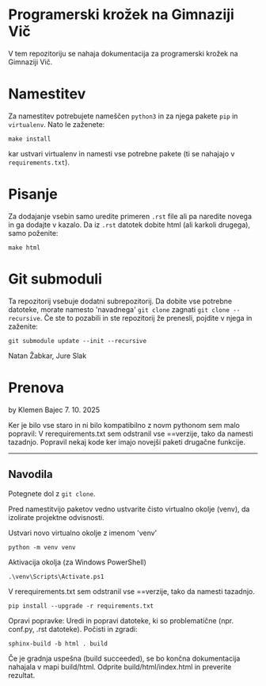 # Programerski krožek na Gimnaziji Vič

V tem repozitoriju se nahaja dokumentacija za programerski krožek na Gimnaziji
Vič.

# Namestitev

Za namestitev potrebujete nameščen `python3` in za njega pakete `pip` in
`virtualenv`. Nato le zaženete:

    make install

kar ustvari virtualenv in namesti vse potrebne pakete (ti se nahajajo v
`requirements.txt`).

# Pisanje

Za dodajanje vsebin samo uredite primeren `.rst` file ali pa naredite novega in ga dodajte v kazalo.
Da iz `.rst` datotek dobite html (ali karkoli drugega), samo poženite:

    make html

# Git submoduli

Ta repozitorij vsebuje dodatni subrepozitorij. Da dobite vse potrebne datoteke,
morate namesto 'navadnega' `git clone` zagnati `git clone --recursive`. Če ste
to pozabili in ste repozitorij že prenesli, pojdite v njega in zaženite:

    git submodule update --init --recursive

Natan Žabkar, Jure Slak

# Prenova
by Klemen Bajec 7. 10. 2025

Ker je bilo vse staro in ni bilo kompatibilno z novm pythonom sem malo popravil:
V rerequirements.txt sem odstranil vse ==verzije, tako da namesti tazadnjo.
Popravil nekaj kode ker imajo novejši paketi drugačne funkcije.

---

## Navodila

Potegnete dol z  `git clone`.


Pred namestitvijo paketov vedno ustvarite čisto virtualno okolje (venv), da izolirate projektne odvisnosti.

Ustvari novo virtualno okolje z imenom 'venv'

	python -m venv venv

Aktivacija okolja (za Windows PowerShell)

	.\venv\Scripts\Activate.ps1
	
V rerequirements.txt sem odstranil vse ==verzije, tako da namesti tazadnjo.

	pip install --upgrade -r requirements.txt

Opravi popravke: Uredi in popravi datoteke, ki so problematične (npr. conf.py, .rst datoteke).
Počisti in zgradi: 

	sphinx-build -b html . build



Če je gradnja uspešna (build succeeded), se bo končna dokumentacija nahajala v mapi build/html. Odprite build/html/index.html in preverite rezultat.
